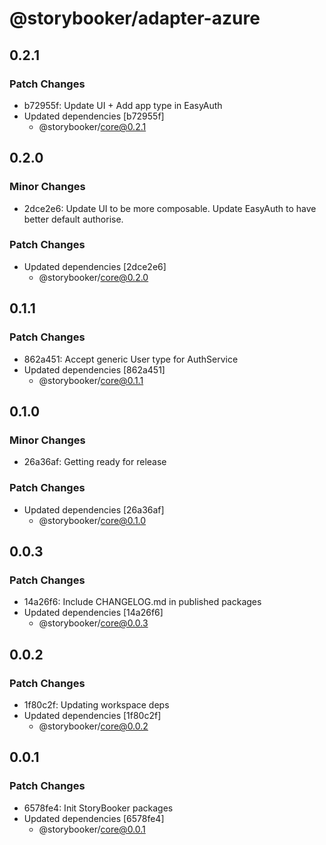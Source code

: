 # @storybooker/adapter-azure

## 0.2.1

### Patch Changes

- b72955f: Update UI + Add app type in EasyAuth
- Updated dependencies [b72955f]
  - @storybooker/core@0.2.1

## 0.2.0

### Minor Changes

- 2dce2e6: Update UI to be more composable. Update EasyAuth to have better default authorise.

### Patch Changes

- Updated dependencies [2dce2e6]
  - @storybooker/core@0.2.0

## 0.1.1

### Patch Changes

- 862a451: Accept generic User type for AuthService
- Updated dependencies [862a451]
  - @storybooker/core@0.1.1

## 0.1.0

### Minor Changes

- 26a36af: Getting ready for release

### Patch Changes

- Updated dependencies [26a36af]
  - @storybooker/core@0.1.0

## 0.0.3

### Patch Changes

- 14a26f6: Include CHANGELOG.md in published packages
- Updated dependencies [14a26f6]
  - @storybooker/core@0.0.3

## 0.0.2

### Patch Changes

- 1f80c2f: Updating workspace deps
- Updated dependencies [1f80c2f]
  - @storybooker/core@0.0.2

## 0.0.1

### Patch Changes

- 6578fe4: Init StoryBooker packages
- Updated dependencies [6578fe4]
  - @storybooker/core@0.0.1
